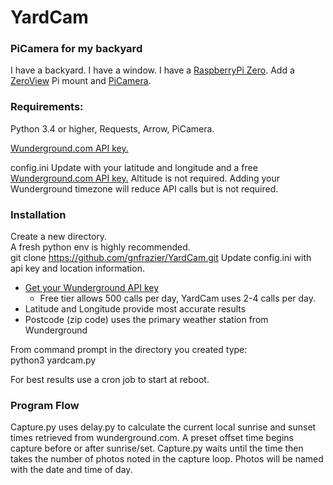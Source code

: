 # YardCam

### PiCamera for my backyard

I have a backyard. I have a window. I have a [RaspberryPi Zero](https://thepihut.com/collections/raspberry-pi/products/raspberry-pi-zero-w). Add a [ZeroView](https://thepihut.com/products/zeroview) Pi mount and [PiCamera](https://thepihut.com/collections/raspberry-pi-camera/products/raspberry-pi-camera-module).

### Requirements:

Python 3.4 or higher, Requests, Arrow, PiCamera.

[Wunderground.com API key.](https://www.wunderground.com/weather/api)

config.ini Update with your latitude and longitude and a free [Wunderground.com API key.](https://www.wunderground.com/weather/api) Altitude is not required. Adding your Wunderground timezone will reduce API calls but is not required.

### Installation

Create a new directory.  
A fresh python env is highly recommended.  
git clone <https://github.com/gnfrazier/YardCam.git>
Update config.ini with api key and location information.

-   [Get your Wunderground API key](https://www.wunderground.com/weather/api/d/pricing.html)
    -   Free tier allows 500 calls per day, YardCam uses 2-4 calls per day.
-   Latitude and Longitude provide most accurate results
-   Postcode (zip code) uses the primary weather station from Wunderground

From command prompt in the directory you created type:  
python3 yardcam.py  

For best results use a cron job to start at reboot.

### Program Flow

Capture.py uses delay.py to calculate the current local sunrise and sunset times retrieved from wunderground.com. A preset offset time begins capture before or after sunrise/set. Capture.py waits until the time then takes the number of photos noted in the capture loop. Photos will be named with the date and time of day. 
